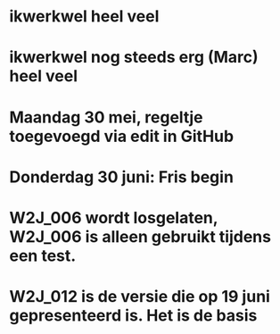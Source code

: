 # ikwerkwel heel veel
# ikwerkwel nog steeds erg (Marc) heel veel
# Maandag 30 mei, regeltje toegevoegd via edit in GitHub
# Donderdag 30 juni: Fris begin
#    W2J_006 wordt losgelaten, W2J_006 is alleen gebruikt tijdens een test.
#    W2J_012 is de versie die op 19 juni gepresenteerd is. Het is de basis



